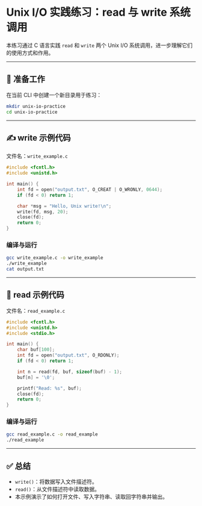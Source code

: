 
# Unix I/O 实践练习：read 与 write 系统调用

本练习通过 C 语言实践 `read` 和 `write` 两个 Unix I/O 系统调用，进一步理解它们的使用方式和作用。

---

## 📁 准备工作

在当前 CLI 中创建一个新目录用于练习：

```bash
mkdir unix-io-practice
cd unix-io-practice
```

---

## ✍️ write 示例代码

文件名：`write_example.c`

```c
#include <fcntl.h>
#include <unistd.h>

int main() {
    int fd = open("output.txt", O_CREAT | O_WRONLY, 0644);
    if (fd < 0) return 1;

    char *msg = "Hello, Unix write!\n";
    write(fd, msg, 20);
    close(fd);
    return 0;
}
```

### 编译与运行

```bash
gcc write_example.c -o write_example
./write_example
cat output.txt
```

---

## 📖 read 示例代码

文件名：`read_example.c`

```c
#include <fcntl.h>
#include <unistd.h>
#include <stdio.h>

int main() {
    char buf[100];
    int fd = open("output.txt", O_RDONLY);
    if (fd < 0) return 1;

    int n = read(fd, buf, sizeof(buf) - 1);
    buf[n] = '\0';

    printf("Read: %s", buf);
    close(fd);
    return 0;
}
```

### 编译与运行

```bash
gcc read_example.c -o read_example
./read_example
```

---

## ✅ 总结

- `write()`：将数据写入文件描述符。
- `read()`：从文件描述符中读取数据。
- 本示例演示了如何打开文件、写入字符串、读取回字符串并输出。

